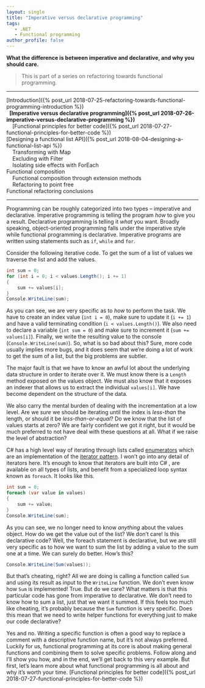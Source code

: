 ```yaml
---
layout: single
title: "Imperative versus declarative programming"
tags:
   - .NET
   - Functional programming
author_profile: false
---
```


**What the difference is between imperative and declarative, and why you should care.**

> This is part of a series on refactoring towards functional programming.

---
[Introduction]({% post_url 2018-07-25-refactoring-towards-functional-programming-introduction %})  
&nbsp;&nbsp;**[Imperative versus declarative programming]({% post_url 2018-07-26-imperative-versus-declarative-programming %})**  
&nbsp;&nbsp;&nbsp;&nbsp;[Functional principles for better code]({% post_url 2018-07-27-functional-principles-for-better-code %})  
[Designing a functional list API]({% post_url 2018-08-04-designing-a-functional-list-api %})  
&nbsp;&nbsp;&nbsp;&nbsp;Transforming with Map  
&nbsp;&nbsp;&nbsp;&nbsp;Excluding with Filter  
&nbsp;&nbsp;&nbsp;&nbsp;Isolating side effects with ForEach  
Functional composition  
&nbsp;&nbsp;&nbsp;&nbsp;Functional composition through extension methods  
&nbsp;&nbsp;&nbsp;&nbsp;Refactoring to point free  
Functional refactoring conclusions  

---

Programming can be roughly categorized into two types – imperative and declarative. Imperative programming is telling the program *how* to give you a result. Declarative programming is telling it *what* you want. Broadly speaking, object-oriented programming falls under the imperative style while functional programming is declarative. Imperative programs are written using statements such as ```if```, ```while``` and ```for```.

Consider the following iterative code. To get the sum of a list of values we traverse the list and add the values.

```csharp
int sum = 0;
for (int i = 0; i < values.Length(); i += 1)
{
    sum += values[i];
}
Console.WriteLine(sum);
```

As you can see, we are very specific as to *how* to perform the task. We have to create an index value (```int i = 0```), make sure to update it (```i += 1```) and have a valid terminating condition (```i < values.Length()```). We also need to declare a variable (```int sum = 0```) and make sure to increment it (```sum += values[i]```). Finally, we write the resulting value to the console (```Console.WriteLine(sum)```). So, what is so bad about this? Sure, more code usually implies more bugs, and it does seem that we’re doing a lot of work to get the sum of a list, but the big problems are subtler.

The major fault is that we have to know an awful lot about the underlying data structure in order to iterate over it. We must know there is a ```Length``` method exposed on the values object. We must also know that it exposes an indexer that allows us to extract the individual ```values[i]```. We have become dependent on the structure of the data.

We also carry the mental burden of dealing with the incrementation at a low level. Are we *sure* we should be iterating until the index is *less-than* the length, or should it be *less-than-or-equal*? Do we know that the list of values starts at zero? We are fairly confident we got it right, but it would be much preferred to not have deal with these questions at all. What if we raise the level of abstraction?

C# has a high level way of iterating through lists called [enumerators](https://msdn.microsoft.com/en-us/library/78dfe2yb(v=vs.110).aspx) which are an implementation of the [iterator pattern](https://en.wikipedia.org/wiki/Iterator_pattern). I won’t go into any detail of iterators here. It’s enough to know that iterators are built into C# , are available on all types of lists, and benefit from a specialized loop syntax known as ```foreach```. It looks like this.

```csharp
int sum = 0;
foreach (var value in values)
{
    sum += value;
}
Console.WriteLine(sum);
```

As you can see, we no longer need to know *anything* about the values object. How do we get the value out of the list? We don’t care! Is this declarative code? Well, the foreach statement is declarative, but we are still very specific as to how we want to sum the list by adding a value to the sum one at a time. We can surely do better. How’s this?

```csharp
Console.WriteLine(Sum(values));
```

But that’s cheating, right? All we are doing is calling a function called ```Sum``` and using its result as input to the ```WriteLine``` function. We don’t even know how ```Sum``` is implemented! True. But do we care? What matters is that this particular code has gone from imperative to declarative. We don’t need to know how to sum a list, just that we want it summed. If this feels too much like cheating, it’s probably because the ```Sum``` function is very specific. Does this mean that we need to write helper functions for everything just to make our code declarative?

Yes and no. Writing a specific function is often a good way to replace a comment with a descriptive function name, but it’s not always preferred. Luckily for us, functional programming at its core is about making general functions and combining them to solve specific problems. Follow along and I’ll show you how, and in the end, we’ll get back to this very example. But first, let’s learn more about what functional programming is all about and why it’s worth your time. [Functional principles for better code]({% post_url 2018-07-27-functional-principles-for-better-code %})